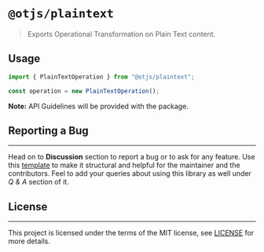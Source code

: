 # `@otjs/plaintext`

> Exports Operational Transformation on Plain Text content.

## Usage

```ts
import { PlainTextOperation } from "@otjs/plaintext";

const operation = new PlainTextOperation();
```

**Note:** API Guidelines will be provided with the package.

## Reporting a Bug

---

Head on to **Discussion** section to report a bug or to ask for any feature. Use this [template](https://github.com/Progyan1997/Operational-Transformation/discussions/30) to make it structural and helpful for the maintainer and the contributors. Feel to add your queries about using this library as well under _Q & A_ section of it.

## License

---

This project is licensed under the terms of the MIT license,
see [LICENSE](LICENSE) for more details.
